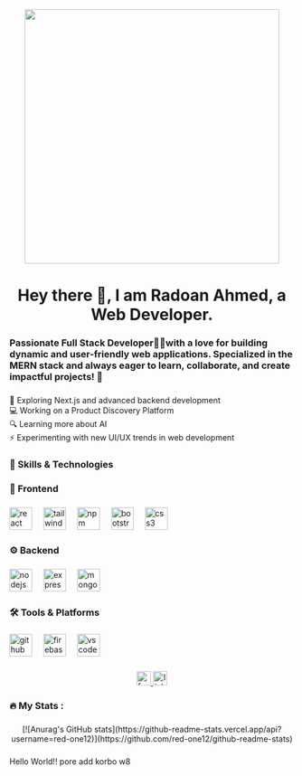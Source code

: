 <div align="center">
  <img height="450" src="https://i.ibb.co.com/BKF1Dd50/Web.png"  />
</div>

###

<h1 align="center">Hey there 👋, I am Radoan Ahmed, a Web Developer.</h1>

###

<h3 align="left">Passionate Full Stack Developer👩‍💻with a love for building dynamic and user-friendly web applications. Specialized in the MERN stack and always eager to learn, collaborate, and create impactful projects! 🚀</h3>

###

<p align="left">🚀 Exploring Next.js and advanced backend development<br>💻 Working on a Product Discovery Platform<br>🔍 Learning more about AI<br>⚡ Experimenting with new UI/UX trends in web development</p>

###

<h3 align="left">🚀 Skills & Technologies</h3>

###

<h3 align="left">🎨 Frontend</h3>

###

<div align="left">
  <img src="https://cdn.simpleicons.org/react/61DAFB" height="40" alt="react logo"  />
  <img width="12" />
  <img src="https://cdn.simpleicons.org/tailwindcss/06B6D4" height="40" alt="tailwindcss logo"  />
  <img width="12" />
  <img src="https://cdn.simpleicons.org/npm/CB3837" height="40" alt="npm logo"  />
  <img width="12" />
  <img src="https://cdn.simpleicons.org/bootstrap/7952B3" height="40" alt="bootstrap logo"  />
  <img width="12" />
  <img src="https://cdn.simpleicons.org/css3/1572B6" height="40" alt="css3 logo"  />
</div>

###

<h3 align="left">⚙️ Backend</h3>

###

<div align="left">
  <img src="https://cdn.jsdelivr.net/gh/devicons/devicon/icons/nodejs/nodejs-original.svg" height="40" alt="nodejs logo"  />
  <img width="12" />
  <img src="https://cdn.jsdelivr.net/gh/devicons/devicon/icons/express/express-original.svg" height="40" alt="express logo"  />
  <img width="12" />
  <img src="https://cdn.jsdelivr.net/gh/devicons/devicon/icons/mongodb/mongodb-original.svg" height="40" alt="mongodb logo"  />
</div>

###

<h3 align="left">🛠 Tools & Platforms</h3>

###

<div align="left">
  <img src="https://cdn.jsdelivr.net/gh/devicons/devicon/icons/github/github-original.svg" height="40" alt="github logo"  />
  <img width="12" />
  <img src="https://cdn.jsdelivr.net/gh/devicons/devicon/icons/firebase/firebase-plain.svg" height="40" alt="firebase logo"  />
  <img width="12" />
  <img src="https://cdn.jsdelivr.net/gh/devicons/devicon/icons/vscode/vscode-original.svg" height="40" alt="vscode logo"  />
</div>

###

<div align="center">
  <a href="https://web.facebook.com/radoan.ahmed.585" target="_blank">
    <img src="https://img.shields.io/static/v1?message=Facebook&logo=facebook&label=&color=1877F2&logoColor=white&labelColor=&style=for-the-badge" height="25" alt="facebook logo"  />
  </a>
  <img src="https://img.shields.io/static/v1?message=LinkedIn&logo=linkedin&label=&color=0077B5&logoColor=white&labelColor=&style=for-the-badge" height="25" alt="linkedin logo"  />
</div>

###

<h3 align="left">🔥   My Stats :</h3>

###

<div align="center">
  [![Anurag's GitHub stats](https://github-readme-stats.vercel.app/api?username=red-one12)](https://github.com/red-one12/github-readme-stats)
</div>

###

<p align="left">Hello World!! pore add korbo w8</p>

###
